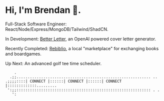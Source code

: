 # Hi, I'm Brendan 🍯.

<p>Full-Stack Software Engineer: React/Node/Express/MongoDB/Tailwind/ShadCN.</p>
<p>In Development: <a href="https://github.com/brendanml/betterletter">Better Letter</a>, an OpenAI powered cover letter generator.</p>
<p>Recently Completed: <a href="https://github.com/brendanml/rebiblio">Rebiblio</a>, a local "marketplace" for exchanging books and boardgames.</p>
<p>Up Next: An advanced golf tee time scheduler.</p>

```
    .
  .;;............................................................ .. 
.;;;;::::| CONNECT |::::::| CONNECT |::::::| CONNECT |:::::::::::::......... 
 ':;;:::::::::::::::::::::::::::::::::::::::::::::::::::::::::::: . .  
   ':

```
